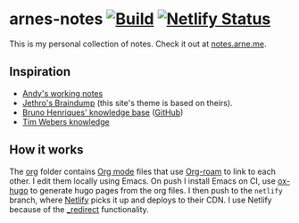 # arnes-notes [![Build](https://github.com/bahlo/arnes-notes/actions/workflows/build.yml/badge.svg)](https://github.com/bahlo/arnes-notes/actions/workflows/build.yml) [![Netlify Status](https://api.netlify.com/api/v1/badges/83ce689d-105f-475b-8262-15a25d43920a/deploy-status)](https://app.netlify.com/sites/trusting-clarke-ff475e/deploys)

This is my personal collection of notes. Check it out at 
[notes.arne.me](https://notes.arne.me).

## Inspiration
* [Andy's working notes](https://notes.andymatuschak.org/About_these_notes)
* [Jethro's Braindump](https://braindump.jethro.dev) (this site's theme is based on theirs).
* [Bruno Henriques' knowledge base](https://bphenriques.github.io/knowledge-base/) ([GitHub](https://github.com/bphenriques/knowledge-base))
* [Tim Webers knowledge](https://github.com/scy/knowledge)

## How it works
The [org](org/) folder contains [Org mode](https://orgmode.org) files that use
[Org-roam](https://www.orgroam.com) to link to each other. I edit them locally
using Emacs. On push I install Emacs on CI, use 
[ox-hugo](https://ox-hugo.scripter.co) to generate hugo pages from the org 
files. I then push to the `netlify` branch, where 
[Netlify](https://www.netlify.com) picks it up and deploys to their CDN. 
I use Netlify because of the 
[_redirect](https://docs.netlify.com/routing/redirects/) functionality.
